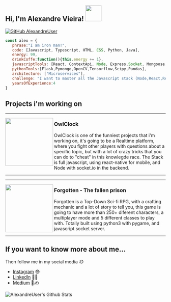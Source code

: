 <h2> Hi, I'm Alexandre Vieira! <img src="https://media.giphy.com/media/14u2xf1flRHgacyWu6/giphy.gif" width="50"></h2>

</em></p>

[![GitHub AlexandreUser](https://img.shields.io/github/followers/AlexandreUser?label=follow&style=social)](https://github.com/AlexandreUser)

```javascript
const alex = {
   phrase:"I am iron man!",
   code: [Javascript, Typescript, HTML, CSS, Python, Java],
   energy: 99,
   drinkCoffe:function(){this.energy += 1},
   javascriptTools: [React, ContextApi, Node, Express,Socket, Mongoose,Electron],
   pythonTools:[Flask,Pymongo,OpenCV,Tensorflow,Scipy,Pandas],
   architecture: ["Microservices"],
   challenge: "I want to master all the Javascript stack (Node,React,React-native,Electron)",
   yearsOfExperience:4
}
```

## Projects i'm working on

  ---
 
 <p>
  
  <img width="150"  align='left' src="https://i.imgur.com/unNyfCM.png">
</p>
 
### OwlClock

OwlClock is one of the funniest projects that i'm working on, it's going to be a Realtime platform, where you fight other players with questions about a specific topic, but with a lot of crazy tricks that you can do to "cheat" in this knowlegde race. The Stack is full javascript, using react-native for mobile, and Node with socket.io in the backend.

 ---
  ---
 
 <p>
  
  <img width="150"  align='left' src="https://i.imgur.com/1gxPpu7.png">
</p>
 
### Forgotten - The fallen prison
 
 
 Forgotten is a Top-Down Sci-fi RPG, with a crafting mechanic and a lot of story to tell you, this game is going to have more than 250+ diferent characters, a multiplayer mode and 5 different classes to play with. Totally built using python3 with pygame, and javascript socket server.

 ---
## If you want to know more about me...

Then follow me in my social media :D

- [Instagram](https://www.instagram.com/alexandrevieira862/) 😎
- [LinkedIn](https://www.linkedin.com/in/alexandre-vieira-souza-junior/) 👨💼
- [Medium](https://medium.com/@av.souza2018) 👨✍️

![AlexandreUser's Github Stats](https://github-readme-stats.vercel.app/api?username=AlexandreUser&show_icons=true)
